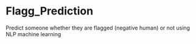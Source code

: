 # Flagg_Prediction
Predict someone  whether they are flagged (negative human) or not using NLP machine learning
